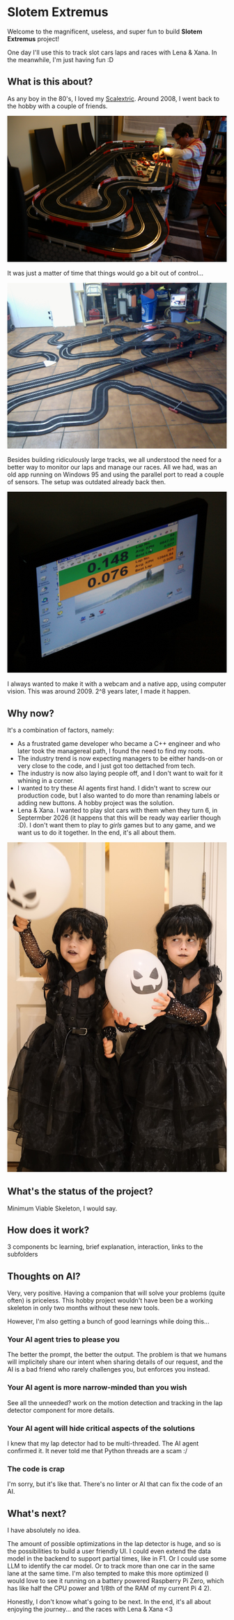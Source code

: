# Slotem Extremus

Welcome to the magnificent, useless, and super fun to build **Slotem Extremus** project!

One day I'll use this to track slot cars laps and races with Lena & Xana. In the meanwhile, I'm just having fun :D

## What is this about?

As any boy in the 80's, I loved my [Scalextric](https://www.scalextric.es). Around 2008, I went back to the hobby with a couple of friends.

![This was in 2009](assets/images/IMG_1527.JPG "This was in 2009")

It was just a matter of time that things would go a bit out of control...

![Just a little track in 2010...](assets/images/IMG_20101227_172034.jpg "Just a little track in 2010...")

Besides building ridiculously large tracks, we all understood the need for a better way to monitor our laps and manage our races. All we had, was an old app running on Windows 95 and using the parallel port to read a couple of sensors. The setup was outdated already back then.

![Windows 95 powered](assets/images/IMG_1525.JPG "Windows 95 powered")

I always wanted to make it with a webcam and a native app, using computer vision. This was around 2009. 2^8 years later, I made it happen.

## Why now?

It's a combination of factors, namely:

* As a frustrated game developer who became a C++ engineer and who later took the managereal path, I found the need to find my roots.
* The industry trend is now expecting managers to be either hands-on or very close to the code, and I just got too dettached from tech.
* The industry is now also laying people off, and I don't want to wait for it whining in a corner.
* I wanted to try these AI agents first hand. I didn't want to screw our production code, but I also wanted to do more than renaming labels or adding new buttons. A hobby project was the solution.
* Lena & Xana. I wanted to play slot cars with them when they turn 6, in Septermber 2026 (it happens that this will be ready way earlier though :D). I don't want them to play to _girls_ games but to any game, and we want us to do it together. In the end, it's all about them.

![Don't mess with them](assets/images/CFF414D3-C665-47ED-A4BC-44CEEF3F34AA-4353-0000035EF8016FD6.jpeg "Don't mess with them")


## What's the status of the project?

Minimum Viable Skeleton, I would say.

## How does it work?

3 components bc learning, brief explanation, interaction, links to the subfolders


## Thoughts on AI?

Very, very positive. Having a companion that will solve your problems (quite often) is priceless. This hobby project wouldn't have been be a working skeleton in only two months without these new tools.

However, I'm also getting a bunch of good learnings while doing this...

### Your AI agent tries to please you

The better the prompt, the better the output. The problem is that we humans will implicitely share our intent when sharing details of our request, and the AI is a bad friend who rarely challenges you, but enforces you instead.

### Your AI agent is more narrow-minded than you wish

See all the unneeded? work on the motion detection and tracking in the lap detector component for more details.

### Your AI agent will hide critical aspects of the solutions

I knew that my lap detector had to be multi-threaded. The AI agent confirmed it. It never told me that Python threads are a scam :/

### The code is crap

I'm sorry, but it's like that. There's no linter or AI that can fix the code of an AI.


## What's next?

I have absolutely no idea.

The amount of possible optimizations in the lap detector is huge, and so is the possibilities to build a user friendly UI. I could even extend the data model in the backend to support partial times, like in F1. Or I could use some LLM to identify the car model. Or to track more than one car in the same lane at the same time. I'm also tempted to make this more optimized (I would love to see it running on a battery powered Raspberry Pi Zero, which has like half the CPU power and 1/8th of the RAM of my current Pi 4 2). 

Honestly, I don't know what's going to be next. In the end, it's all about enjoying the journey... and the races with Lena & Xana <3